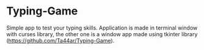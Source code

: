 # Typing-Game
Simple app to test your typing skills. Application is made in terminal window with curses library, the other one is a window app made using tkinter library (https://github.com/Ta44ar/Typing-Game).

